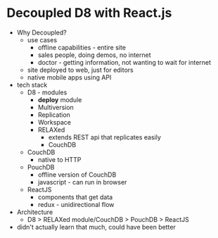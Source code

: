 # Decoupled D8 with React.js
* Why Decoupled?
  * use cases
    * offline capabilities - entire site
    * sales people, doing demos, no internet
    * doctor - getting information, not wanting to wait for internet
  * site deployed to web, just for editors
  * native mobile apps using API
* tech stack
  * D8 - modules
    * **deploy** module
    * Multiversion
    * Replication
    * Workspace
    * RELAXed
      * extends REST api that replicates easily
      * CouchDB
  * CouchDB
    * native to HTTP
  * PouchDB
    * offline version of CouchDB
    * javascript - can run in browser
  * ReactJS
    * components that get data
    * redux - unidirectional flow
* Architecture
  * D8 > RELAXed module/CouchDB > PouchDB > ReactJS
* didn't actually learn that much, could have been better
